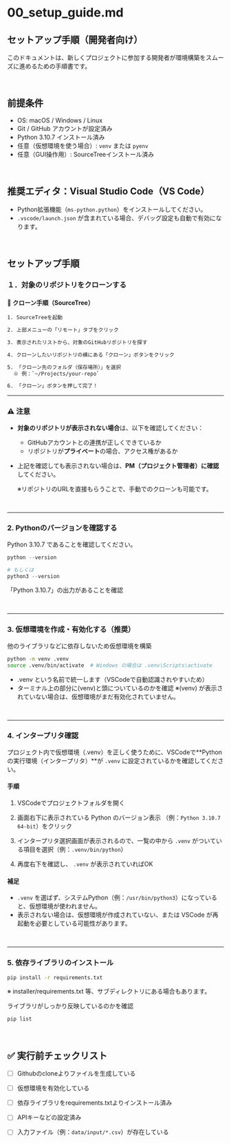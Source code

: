 # 00_setup_guide.md
## セットアップ手順（開発者向け）

このドキュメントは、新しくプロジェクトに参加する開発者が環境構築をスムーズに進めるための手順書です。

<br>


## 前提条件

- OS: macOS / Windows / Linux
- Git / GitHub アカウントが設定済み
- Python 3.10.7 インストール済み
- 任意（仮想環境を使う場合）: `venv` または `pyenv`
- 任意（GUI操作用）: SourceTreeインストール済み


<br>



## 推奨エディタ：Visual Studio Code（VS Code）

- Python拡張機能（`ms-python.python`）をインストールしてください。
- `.vscode/launch.json` が含まれている場合、デバッグ設定も自動で有効になります。


<br>


## セットアップ手順

### １．**対象のリポジトリをクローンする**

#### 🔹 クローン手順（SourceTree）
```bash
1. SourceTreeを起動

2. 上部メニューの「リモート」タブをクリック

3. 表示されたリストから、対象のGitHubリポジトリを探す

4. クローンしたいリポジトリの横にある「クローン」ボタンをクリック

5. 「クローン先のフォルダ（保存場所）」を選択
  ※ 例：`~/Projects/your-repo`

6. 「クローン」ボタンを押して完了！
```
---

### ⚠️ 注意

- **対象のリポジトリが表示されない場合**は、以下を確認してください：
    - GitHubアカウントとの連携が正しくできているか
    - リポジトリが**プライベート**の場合、アクセス権があるか

- 上記を確認しても表示されない場合は、**PM（プロジェクト管理者）に確認**してください。

    ※リポジトリのURLを直接もらうことで、手動でのクローンも可能です。



<br>

---


### 2. **Pythonのバージョンを確認する**
Python 3.10.7 であることを確認してください。
``` python
python --version

# もしくは
python3 --version
```
「Python 3.10.7」の出力があることを確認



<br>

---

### 3. 仮想環境を作成・有効化する（推奨）
他のライブラリなどに依存しないため仮想環境を構築
```bash
python -m venv .venv
source .venv/bin/activate  # Windows の場合は .venv\Scripts\activate
```
- .venv という名前で統一します（VSCodeで自動認識されやすいため）
- ターミナル上の部分に(venv)と頭についているのかを確認
※(venv) が表示されていない場合は、仮想環境がまだ有効化されていません。

<br>


---

### **4. インタープリタ確認**
プロジェクト内で仮想環境（.venv）を正しく使うために、VSCodeで**Pythonの実行環境（インタープリタ）**が `.venv` に設定されているかを確認してください。

#### 手順

1. VSCodeでプロジェクトフォルダを開く

2. 画面右下に表示されている Python のバージョン表示
（例：`Python 3.10.7 64-bit`）をクリック

3. インタープリタ選択画面が表示されるので、一覧の中から `.venv` がついている項目を選択（例：`.venv/bin/python`）

4. 再度右下を確認し、 `.venv` が表示されていればOK

#### 補足

- `.venv` を選ばず、システムPython（例：`/usr/bin/python3`）になっていると、仮想環境が使われません。
- 表示されない場合は、仮想環境が作成されていない、または VSCode が再起動を必要としている可能性があります。

<br>


---

### 5. **依存ライブラリのインストール**

```bash
pip install -r requirements.txt
```

※ installer/requirements.txt 等、サブディレクトリにある場合もあります。

ライブラリがしっかり反映しているのかを確認
```bash
pip list
```


<br>





## ✅ 実行前チェックリスト

- [ ] Githubのcloneよりファイルを生成している
- [ ] 仮想環境を有効化している
- [ ] 依存ライブラリをrequirements.txtよりインストール済み
- [ ] APIキーなどの設定済み
- [ ] 入力ファイル（例：`data/input/*.csv`）が存在している


